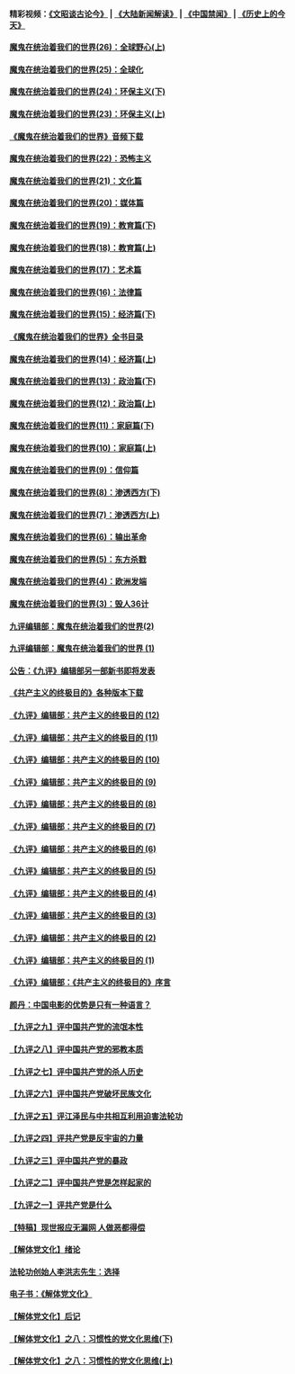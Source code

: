 #### 精彩视频：[《文昭谈古论今》](https://github.com/gfw-breaker/wenzhao/blob/master/README.md?t=12150031) | [《大陆新闻解读》](https://github.com/gfw-breaker/ntdtv-comedy/blob/master/README.md?t=12150031) | [《中国禁闻》](https://github.com/gfw-breaker/ntdtv-news/blob/master/README.md?t=12150031) | [《历史上的今天》](https://github.com/gfw-breaker/today-in-history/blob/master/README.md?t=12150031) 

#### [魔鬼在统治着我们的世界(26)：全球野心(上)](../pages/nsc422/n10900318.md?t=12150031) 

#### [魔鬼在统治着我们的世界(25)：全球化](../pages/nsc422/n10788205.md?t=12150031) 

#### [魔鬼在统治着我们的世界(24)：环保主义(下)](../pages/nsc422/n10695307.md?t=12150031) 

#### [魔鬼在统治着我们的世界(23)：环保主义(上)](../pages/nsc422/n10688613.md?t=12150031) 

#### [《魔鬼在统治着我们的世界》音频下载](../pages/nsc422/n10635553.md?t=12150031) 

#### [魔鬼在统治着我们的世界(22)：恐怖主义](../pages/nsc422/n10614727.md?t=12150031) 

#### [魔鬼在统治着我们的世界(21)：文化篇](../pages/nsc422/n10597706.md?t=12150031) 

#### [魔鬼在统治着我们的世界(20)：媒体篇](../pages/nsc422/n10586579.md?t=12150031) 

#### [魔鬼在统治着我们的世界(19)：教育篇(下)](../pages/nsc422/n10564808.md?t=12150031) 

#### [魔鬼在统治着我们的世界(18)：教育篇(上)](../pages/nsc422/n10526970.md?t=12150031) 

#### [魔鬼在统治着我们的世界(17)：艺术篇](../pages/nsc422/n10499093.md?t=12150031) 

#### [魔鬼在统治着我们的世界(16)：法律篇](../pages/nsc422/n10485969.md?t=12150031) 

#### [魔鬼在统治着我们的世界(15)：经济篇(下)](../pages/nsc422/n10469975.md?t=12150031) 

#### [《魔鬼在统治着我们的世界》全书目录](../pages/nsc422/n10464261.md?t=12150031) 

#### [魔鬼在统治着我们的世界(14)：经济篇(上)](../pages/nsc422/n10457370.md?t=12150031) 

#### [魔鬼在统治着我们的世界(13)：政治篇(下)](../pages/nsc422/n10448270.md?t=12150031) 

#### [魔鬼在统治着我们的世界(12)：政治篇(上)](../pages/nsc422/n10444576.md?t=12150031) 

#### [魔鬼在统治着我们的世界(11)：家庭篇(下)](../pages/nsc422/n10440961.md?t=12150031) 

#### [魔鬼在统治着我们的世界(10)：家庭篇(上)](../pages/nsc422/n10435448.md?t=12150031) 

#### [魔鬼在统治着我们的世界(9)：信仰篇](../pages/nsc422/n10432159.md?t=12150031) 

#### [魔鬼在统治着我们的世界(8)：渗透西方(下)](../pages/nsc422/n10429603.md?t=12150031) 

#### [魔鬼在统治着我们的世界(7)：渗透西方(上)](../pages/nsc422/n10426013.md?t=12150031) 

#### [魔鬼在统治着我们的世界(6)：输出革命](../pages/nsc422/n10421536.md?t=12150031) 

#### [魔鬼在统治着我们的世界(5)：东方杀戮](../pages/nsc422/n10417707.md?t=12150031) 

#### [魔鬼在统治着我们的世界(4)：欧洲发端](../pages/nsc422/n10414890.md?t=12150031) 

#### [魔鬼在统治着我们的世界(3)：毁人36计](../pages/nsc422/n10411583.md?t=12150031) 

#### [九评编辑部：魔鬼在统治着我们的世界(2)](../pages/nsc422/n10410036.md?t=12150031) 

#### [九评编辑部：魔鬼在统治着我们的世界 (1)](../pages/nsc422/n10406825.md?t=12150031) 

#### [公告：《九评》编辑部另一部新书即将发表](../pages/nsc422/n10405104.md?t=12150031) 

#### [《共产主义的终极目的》各种版本下载](../pages/nsc422/n10022138.md?t=12150031) 

#### [《九评》编辑部：共产主义的终极目的 (12)](../pages/nsc422/n9933272.md?t=12150031) 

#### [《九评》编辑部：共产主义的终极目的 (11)](../pages/nsc422/n9924973.md?t=12150031) 

#### [《九评》编辑部：共产主义的终极目的 (10)](../pages/nsc422/n9920883.md?t=12150031) 

#### [《九评》编辑部：共产主义的终极目的 (9)](../pages/nsc422/n9916363.md?t=12150031) 

#### [《九评》编辑部：共产主义的终极目的 (8)](../pages/nsc422/n9912488.md?t=12150031) 

#### [《九评》编辑部：共产主义的终极目的 (7)](../pages/nsc422/n9901176.md?t=12150031) 

#### [《九评》编辑部：共产主义的终极目的 (6)](../pages/nsc422/n9899359.md?t=12150031) 

#### [《九评》编辑部：共产主义的终极目的 (5)](../pages/nsc422/n9893174.md?t=12150031) 

#### [《九评》编辑部：共产主义的终极目的 (4)](../pages/nsc422/n9891246.md?t=12150031) 

#### [《九评》编辑部：共产主义的终极目的 (3)](../pages/nsc422/n9879879.md?t=12150031) 

#### [《九评》编辑部：共产主义的终极目的 (2)](../pages/nsc422/n9876205.md?t=12150031) 

#### [《九评》编辑部：共产主义的终极目的 (1)](../pages/nsc422/n9865857.md?t=12150031) 

#### [《九评》编辑部：《共产主义的终极目的》序言](../pages/nsc422/n9862666.md?t=12150031) 

#### [颜丹：中国电影的优势是只有一种语言？](../pages/nsc422/n9583062.md?t=12150031) 

#### [【九评之九】评中国共产党的流氓本性](../pages/nsc422/n737542.md?t=12150031) 

#### [【九评之八】评中国共产党的邪教本质](../pages/nsc422/n735942.md?t=12150031) 

#### [【九评之七】评中国共产党的杀人历史](../pages/nsc422/n733806.md?t=12150031) 

#### [【九评之六】评中国共产党破坏民族文化](../pages/nsc422/n731667.md?t=12150031) 

#### [【九评之五】评江泽民与中共相互利用迫害法轮功](../pages/nsc422/n730058.md?t=12150031) 

#### [【九评之四】评共产党是反宇宙的力量](../pages/nsc422/n727814.md?t=12150031) 

#### [【九评之三】评中国共产党的暴政](../pages/nsc422/n725597.md?t=12150031) 

#### [【九评之二】评中国共产党是怎样起家的](../pages/nsc422/n723946.md?t=12150031) 

#### [【九评之一】评共产党是什么](../pages/nsc422/n722529.md?t=12150031) 

#### [【特稿】现世报应无漏网 人做恶都得偿](../pages/nsc422/n4215167.md?t=12150031) 

#### [【解体党文化】绪论](../pages/nsc422/n1449356.md?t=12150031) 

#### [法轮功创始人李洪志先生：选择](../pages/nsc422/n3580738.md?t=12150031) 

#### [电子书：《解体党文化》](../pages/nsc422/n1573484.md?t=12150031) 

#### [【解体党文化】后记](../pages/nsc422/n1531999.md?t=12150031) 

#### [【解体党文化】之八：习惯性的党文化思维(下)](../pages/nsc422/n1526477.md?t=12150031) 

#### [【解体党文化】之八：习惯性的党文化思维(上)](../pages/nsc422/n1520631.md?t=12150031) 

